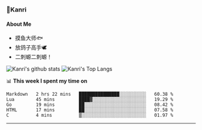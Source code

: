 ### 🌱Kanri
#### About Me
- 摸鱼大师🐟
- 放鸽子高手🕊
- 二刺螈二刺螈！

![Kanri's github stats](https://github-readme-stats.vercel.app/api?username=Yiwen-Chan&show_icons=true&theme=vue&line_height=20)
![Kanri's Top Langs](https://github-readme-stats.vercel.app/api/top-langs/?username=Yiwen-Chan&layout=compact&theme=vue&card_width=270)

📊 **This week I spent my time on**
<!--START_SECTION:waka-->
```text
Markdown   2 hrs 22 mins   ███████████████░░░░░░░░░░   60.38 % 
Lua        45 mins         ████▓░░░░░░░░░░░░░░░░░░░░   19.29 % 
Go         19 mins         ██░░░░░░░░░░░░░░░░░░░░░░░   08.42 % 
HTML       17 mins         ██░░░░░░░░░░░░░░░░░░░░░░░   07.58 % 
C          4 mins          ▒░░░░░░░░░░░░░░░░░░░░░░░░   01.97 % 
```
<!--END_SECTION:waka-->

***

